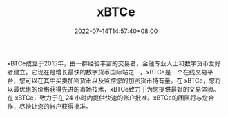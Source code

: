 ﻿---
weight: 
title: "xBTCe"
description: "xBTCe成立于2015年，由一群经验丰富的交易者，金融专业人士和数字货币爱好者建立。它现在是增长最快的数字货币国际站之一。"
date: 2022-07-14T14:57:40+08:00
lastmod: 2022-07-14T14:57:40+08:00
draft: false
authors: ["Simon"]
featuredImage: "xbtce.jpg"
link: "https://www.xbtce.com/"
tags: ["交易所","xBTCe"]
categories: ["navigation"]
navigation: ["交易所"]
lightgallery: true
toc: true
pinned: false
recommend: false
recommend1: false
---
xBTCe成立于2015年，由一群经验丰富的交易者，金融专业人士和数字货币爱好者建立。它现在是增长最快的数字货币国际站之一。xBTCe是一个在线交易平台，您可以在其中买卖加密货币以及监控您的加密货币持有量。在 xBTCe，您将以最优惠的价格获得先进的市场技术，xBTCe致力于为您提供最好的交易体验。在 xBTCe，致力于在 24 小时内提供快速的账户批准。xBTCe的团队将与您合作，尽快让您的帐户获得批准。
